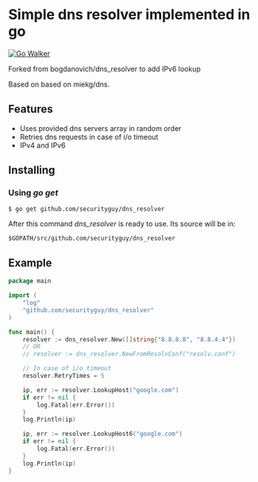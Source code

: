 # Simple dns resolver implemented in go
[![Go Walker](http://gowalker.org/api/v1/badge)](https://gowalker.org/github.com/securityguy/dns_resolver)

Forked from bogdanovich/dns_resolver to add IPv6 lookup

Based on based on miekg/dns.

## Features

- Uses provided dns servers array in random order
- Retries dns requests in case of i/o timeout
- IPv4 and IPv6

## Installing

### Using *go get*

    $ go get github.com/securityguy/dns_resolver

After this command *dns_resolver* is ready to use. Its source will be in:

    $GOPATH/src/github.com/securityguy/dns_resolver

## Example

``` go
package main

import (
	"log"
	"github.com/securityguy/dns_resolver"
)

func main() {
	resolver := dns_resolver.New([]string{"8.8.8.8", "8.8.4.4"})
	// OR
	// resolver := dns_resolver.NewFromResolvConf("resolv.conf")

	// In case of i/o timeout
	resolver.RetryTimes = 5

	ip, err := resolver.LookupHost("google.com")
	if err != nil {
		log.Fatal(err.Error())
	}
	log.Println(ip)

    ip, err := resolver.LookupHost6("google.com")
    if err != nil {
        log.Fatal(err.Error())
    }
    log.Println(ip)
}

```
